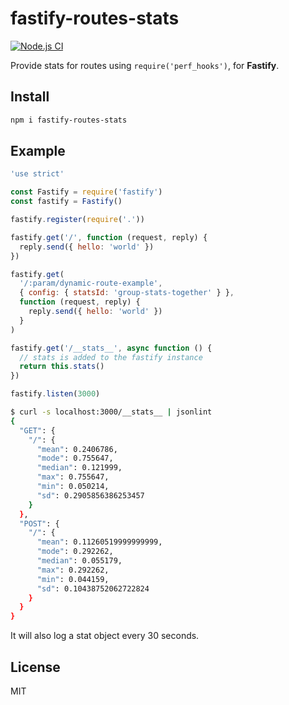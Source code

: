 # fastify-routes-stats

[![Node.js CI](https://github.com/fastify/fastify-routes-stats/workflows/Node.js%20CI/badge.svg)](https://github.com/fastify/fastify-routes-stats/actions)

Provide stats for routes using `require('perf_hooks')`, for **Fastify**.

## Install

```sh
npm i fastify-routes-stats
```

## Example

```js
'use strict'

const Fastify = require('fastify')
const fastify = Fastify()

fastify.register(require('.'))

fastify.get('/', function (request, reply) {
  reply.send({ hello: 'world' })
})

fastify.get(
  '/:param/dynamic-route-example',
  { config: { statsId: 'group-stats-together' } },
  function (request, reply) {
    reply.send({ hello: 'world' })
  }
)

fastify.get('/__stats__', async function () {
  // stats is added to the fastify instance
  return this.stats()
})

fastify.listen(3000)
```

```sh
$ curl -s localhost:3000/__stats__ | jsonlint
{
  "GET": {
    "/": {
      "mean": 0.2406786,
      "mode": 0.755647,
      "median": 0.121999,
      "max": 0.755647,
      "min": 0.050214,
      "sd": 0.2905856386253457
    }
  },
  "POST": {
    "/": {
      "mean": 0.11260519999999999,
      "mode": 0.292262,
      "median": 0.055179,
      "max": 0.292262,
      "min": 0.044159,
      "sd": 0.10438752062722824
    }
  }
}
```

It will also log a stat object every 30 seconds.

## License

MIT
